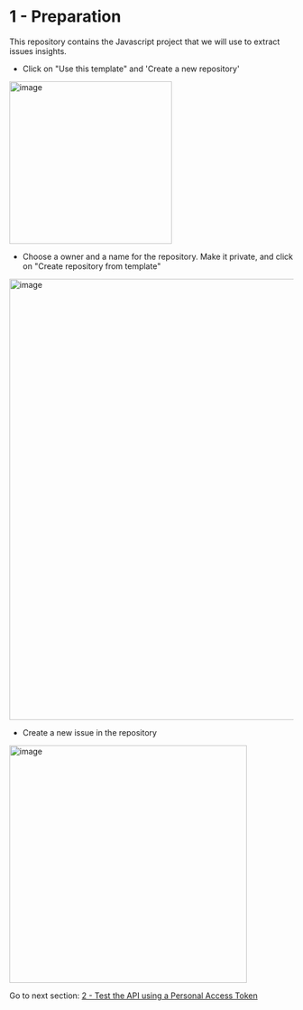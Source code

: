 # 1 - Preparation

This repository contains the Javascript project that we will use to extract issues insights.

* Click on "Use this template" and 'Create a new repository'

<img width="288" alt="image" src="https://user-images.githubusercontent.com/7711190/223540978-da955a31-e6fb-4ba6-b664-81163a02824f.png">

* Choose a owner and a name for the repository. Make it private, and click on "Create repository from template"

<img width="782" alt="image" src="https://user-images.githubusercontent.com/7711190/223541405-51901e8b-0961-4d52-84c5-acf34dd2600c.png">

* Create a new issue in the repository

<img width="421" alt="image" src="https://user-images.githubusercontent.com/7711190/223683488-eedf9783-666f-49d8-b9d5-45135e5036aa.png">

Go to next section: [2 - Test the API using a Personal Access Token](2_PERSONAL_ACCESS_TOKEN.md)